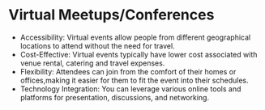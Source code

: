 # Virtual Meetups/Conferences
- Accessibility:
   Virtual events allow people from different geographical locations to attend without the need for travel.
- Cost-Effective:
   Virtual events typically have lower cost associated with venue rental, catering and travel expenses.
- Flexibility:
   Attendees can join from the comfort of their homes or offices,making it easier for them to fit the event into their schedules.
- Technology Integration:
   You can leverage various online tools and platforms for presentation, discussions, and networking.
